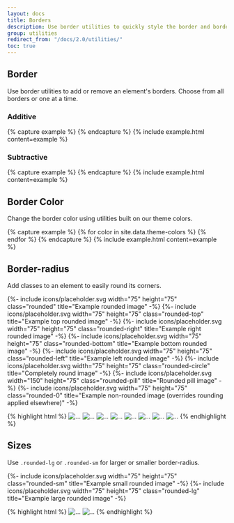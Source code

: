 ```yaml
---
layout: docs
title: Borders
description: Use border utilities to quickly style the border and border-radius of an element. Great for images, buttons, or any other element.
group: utilities
redirect_from: "/docs/2.0/utilities/"
toc: true
---
```


## Border

Use border utilities to add or remove an element's borders. Choose from all borders or one at a time.

### Additive

<div class="bd-example-border-utils">
{% capture example %}
<span class="border"></span>
<span class="border-top"></span>
<span class="border-right"></span>
<span class="border-bottom"></span>
<span class="border-left"></span>
{% endcapture %}
{% include example.html content=example %}
</div>

### Subtractive

<div class="bd-example-border-utils bd-example-border-utils-0">
{% capture example %}
<span class="border-0"></span>
<span class="border-top-0"></span>
<span class="border-right-0"></span>
<span class="border-bottom-0"></span>
<span class="border-left-0"></span>
{% endcapture %}
{% include example.html content=example %}
</div>

## Border Color

Change the border color using utilities built on our theme colors.

<div class="bd-example-border-utils">
{% capture example %}
{% for color in site.data.theme-colors %}
<span class="border border-{{ color.name }}"></span>{% endfor %}
<span class="border border-white"></span>
{% endcapture %}
{% include example.html content=example %}
</div>

## Border-radius

Add classes to an element to easily round its corners.

<div class="bd-example bd-example-images">
  {%- include icons/placeholder.svg width="75" height="75" class="rounded" title="Example rounded image" -%}
  {%- include icons/placeholder.svg width="75" height="75" class="rounded-top" title="Example top rounded image" -%}
  {%- include icons/placeholder.svg width="75" height="75" class="rounded-right" title="Example right rounded image" -%}
  {%- include icons/placeholder.svg width="75" height="75" class="rounded-bottom" title="Example bottom rounded image" -%}
  {%- include icons/placeholder.svg width="75" height="75" class="rounded-left" title="Example left rounded image" -%}
  {%- include icons/placeholder.svg width="75" height="75" class="rounded-circle" title="Completely round image" -%}
  {%- include icons/placeholder.svg width="150" height="75" class="rounded-pill" title="Rounded pill image" -%}
  {%- include icons/placeholder.svg width="75" height="75" class="rounded-0" title="Example non-rounded image (overrides rounding applied elsewhere)" -%}
</div>

{% highlight html %}
<img src="..." alt="..." class="rounded">
<img src="..." alt="..." class="rounded-top">
<img src="..." alt="..." class="rounded-right">
<img src="..." alt="..." class="rounded-bottom">
<img src="..." alt="..." class="rounded-left">
<img src="..." alt="..." class="rounded-circle">
<img src="..." alt="..." class="rounded-pill">
<img src="..." alt="..." class="rounded-0">
{% endhighlight %}

## Sizes

Use `.rounded-lg` or `.rounded-sm` for larger or smaller border-radius.

<div class="bd-example bd-example-images">
  {%- include icons/placeholder.svg width="75" height="75" class="rounded-sm" title="Example small rounded image" -%}
  {%- include icons/placeholder.svg width="75" height="75" class="rounded-lg" title="Example large rounded image" -%}
</div>

{% highlight html %}
<img src="..." alt="..." class="rounded-sm">
<img src="..." alt="..." class="rounded-lg">
{% endhighlight %}
